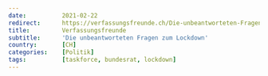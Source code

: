 ```yaml
---
date:          2021-02-22
redirect:      https://verfassungsfreunde.ch/Die-unbeantworteten-Fragen-zum-Lockdown
title:         Verfassungsfreunde
subtitle:      'Die unbeantworteten Fragen zum Lockdown'
country:       [CH]
categories:    [Politik]
tags:          [taskforce, bundesrat, lockdown]
---
```

